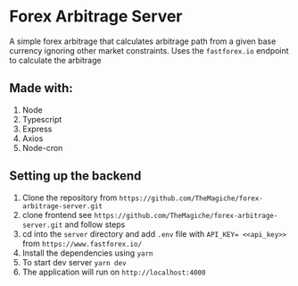 # Forex Arbitrage Server
A simple forex arbitrage that calculates arbitrage path from a given base currency ignoring other market constraints. Uses the `fastforex.io` endpoint to calculate the arbitrage
## Made with:
  1. Node
  2. Typescript
  3. Express
  4. Axios
  5. Node-cron
## Setting up the backend  
  1. Clone the repository from `https://github.com/TheMagiche/forex-arbitrage-server.git`
  2. clone frontend see `https://github.com/TheMagiche/forex-arbitrage-server.git` and follow steps
  3. cd into the `server` directory and add `.env` file with `API_KEY= <<api_key>>` from `https://www.fastforex.io/`
  4. Install the dependencies using `yarn`
  5. To start dev server `yarn dev`
  6. The application will run on `http://localhost:4000`


